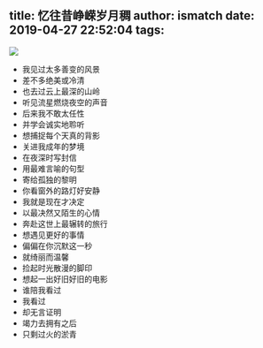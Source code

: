 title: 忆往昔峥嵘岁月稠
author: ismatch
date: 2019-04-27 22:52:04
tags:
---
![](/files/smile.jpg)
 - 我见过太多善变的风景
 - 差不多绝美或冷清
 - 也去过云上最深的山岭
 - 听见流星燃烧夜空的声音
 - 后来我不敢太任性
 - 并学会诚实地聆听
 - 想捕捉每个天真的背影
 - 关进我成年的梦境
 - 在夜深时写封信
 - 用最难言喻的句型
 - 寄给孤独的黎明
 - 你看窗外的路灯好安静
 - 我就是现在才决定
 - 以最决然又陌生的心情
 - 奔赴这世上最辗转的旅行
 - 想遇见更好的事情
 - 偏偏在你沉默这一秒
 - 就绮丽而温馨
 - 捡起时光散漫的脚印
 - 想起一出好旧好旧的电影
 - 谁陪我看过
 - 我看过
 - 却无言证明
 - 竭力去拥有之后
 - 只剩过火的淤青